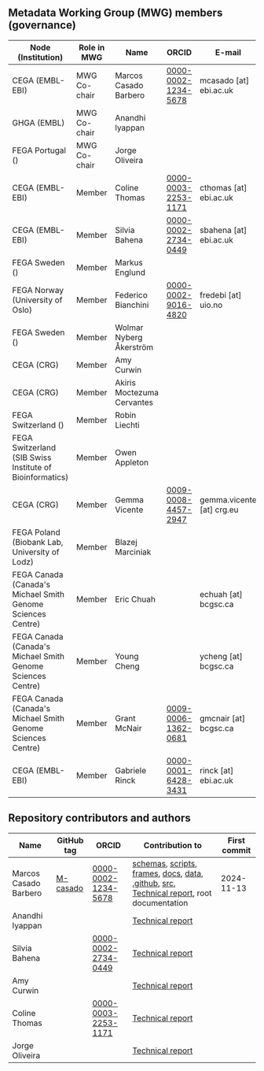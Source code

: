 ## Metadata Working Group (MWG) members (governance)

| Node (Institution) | Role in MWG | Name  | ORCID | E-mail |
|------|------|-------------|-------|--------|
| CEGA (EMBL-EBI) | MWG Co-chair | Marcos Casado Barbero | [0000-0002-1234-5678](https://orcid.org/0000-0002-7747-6256) | mcasado [at] ebi.ac.uk |
| GHGA (EMBL) | MWG Co-chair | Anandhi lyappan |  | |
| FEGA Portugal () | MWG Co-chair | Jorge Oliveira |  | |
| CEGA (EMBL-EBI) | Member | Coline Thomas | [0000-0003-2253-1171](https://orcid.org/0000-0003-2253-1171) | cthomas [at] ebi.ac.uk |
| CEGA (EMBL-EBI) | Member | Silvia Bahena | [0000-0002-2734-0449](https://orcid.org/0000-0002-2734-0449) | sbahena [at] ebi.ac.uk |
| FEGA Sweden () | Member | Markus Englund |  | |
| FEGA Norway (University of Oslo) | Member | Federico Bianchini | [0000-0002-9016-4820](https://orcid.org/0000-0002-9016-4820) | fredebi [at] uio.no |
| FEGA Sweden () | Member | Wolmar Nyberg Åkerström |  | |
| CEGA (CRG) | Member | Amy Curwin |  | |
| CEGA (CRG) | Member | Akiris Moctezuma Cervantes |  | |
| FEGA Switzerland () | Member | Robin Liechti |  | |
| FEGA Switzerland (SIB Swiss Institute of Bioinformatics) | Member | Owen Appleton |  | |
| CEGA (CRG) | Member | Gemma Vicente | [0009-0008-4457-2947](https://orcid.org/0009-0008-4457-2947)  | gemma.vicente [at] crg.eu |
| FEGA Poland (Biobank Lab, University of Lodz) | Member | Blazej Marciniak |  | |
| FEGA Canada (Canada's Michael Smith Genome Sciences Centre) | Member | Eric Chuah | | echuah [at] bcgsc.ca |
| FEGA Canada (Canada's Michael Smith Genome Sciences Centre) | Member | Young Cheng | | ycheng [at] bcgsc.ca |
| FEGA Canada (Canada's Michael Smith Genome Sciences Centre) | Member | Grant McNair  | [0009-0006-1362-0681](https://orcid.org/0009-0006-1362-0681) | gmcnair [at] bcgsc.ca |
| CEGA (EMBL-EBI) | Member | Gabriele Rinck | [0000-0001-6428-3431](https://orcid.org/0000-0001-6428-3431) | rinck [at] ebi.ac.uk |

## Repository contributors and authors

| Name | GitHub tag | ORCID | Contribution to | First commit |
|------|------------|-------|-----------------|--------------|
| Marcos Casado Barbero | [M-casado](https://github.com/M-casado) | [0000-0002-1234-5678](https://orcid.org/0000-0002-7747-6256) | [schemas](./schemas/), [scripts](./scripts/), [frames](./frames/), [docs](./docs/), [data](./data/), [.github](.github/), [src](./src/), [Technical report](./docs/technical-report.md), root documentation | 2024-11-13 |
| Anandhi Iyappan |  |  | [Technical report](./docs/technical-report.md) |  |
| Silvia Bahena |  | [0000-0002-2734-0449](https://orcid.org/0000-0002-2734-0449) | [Technical report](./docs/technical-report.md) |  |
| Amy Curwin |  |  | [Technical report](./docs/technical-report.md) |  |
| Coline Thomas |  | [0000-0003-2253-1171](https://orcid.org/0000-0003-2253-1171) | [Technical report](./docs/technical-report.md) |  |
| Jorge Oliveira |  |  | [Technical report](./docs/technical-report.md) |  |
